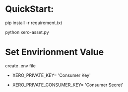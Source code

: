 # QuickStart:

pip install -r requirement.txt

python xero-asset.py


# Set Envirionment Value

create .env file

- XERO_PRIVATE_KEY= 'Consumer Key'

- XERO_PRIVATE_CONSUMER_KEY= 'Consumer Secret'
